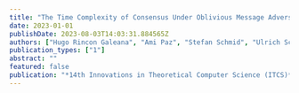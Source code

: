 ```yaml
---
title: "The Time Complexity of Consensus Under Oblivious Message Adversaries"
date: 2023-01-01
publishDate: 2023-08-03T14:03:31.884565Z
authors: ["Hugo Rincon Galeana", "Ami Paz", "Stefan Schmid", "Ulrich Schmid", "Kyrill Winkler"]
publication_types: ["1"]
abstract: ""
featured: false
publication: "*14th Innovations in Theoretical Computer Science (ITCS)*"
---
```



